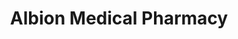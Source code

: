 ---
title: "Albion Medical Pharmacy"
url: /etobicoke/albion-medical-pharmacy/
shop: medical supply
---